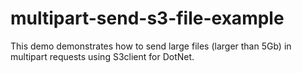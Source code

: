 # multipart-send-s3-file-example

This demo demonstrates how to send large files (larger than 5Gb) in multipart requests using S3client for DotNet.
